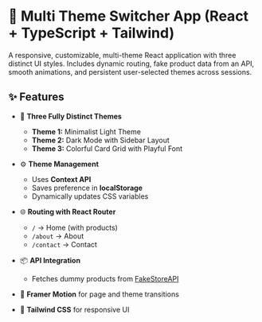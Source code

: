 # 🌈 Multi Theme Switcher App (React + TypeScript + Tailwind)

A responsive, customizable, multi-theme React application with three distinct UI styles. Includes dynamic routing, fake product data from an API, smooth animations, and persistent user-selected themes across sessions.

## ✨ Features

- 🎨 **Three Fully Distinct Themes**
  - **Theme 1:** Minimalist Light Theme
  - **Theme 2:** Dark Mode with Sidebar Layout
  - **Theme 3:** Colorful Card Grid with Playful Font

- ⚙️ **Theme Management**
  - Uses **Context API**
  - Saves preference in **localStorage**
  - Dynamically updates CSS variables

- 🌐 **Routing with React Router**
  - `/` → Home (with products)
  - `/about` → About
  - `/contact` → Contact

- 📦 **API Integration**
  - Fetches dummy products from [FakeStoreAPI](https://fakestoreapi.com/products)

- 🎥 **Framer Motion** for page and theme transitions

- 💅 **Tailwind CSS** for responsive UI

